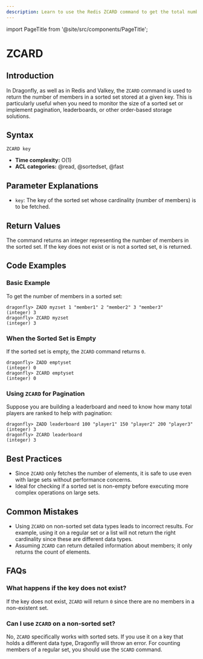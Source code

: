 ```yaml
---
description: Learn to use the Redis ZCARD command to get the total number of elements in a sorted set, plus expert tips beyond the official Redis docs.
---
```


import PageTitle from '@site/src/components/PageTitle';

# ZCARD

<PageTitle title="Redis ZCARD Explained (Better Than Official Docs)" />

## Introduction

In Dragonfly, as well as in Redis and Valkey, the `ZCARD` command is used to return the number of members in a sorted set stored at a given key.
This is particularly useful when you need to monitor the size of a sorted set or implement pagination, leaderboards, or other order-based storage solutions.

## Syntax

```shell
ZCARD key
```

- **Time complexity:** O(1)
- **ACL categories:** @read, @sortedset, @fast

## Parameter Explanations

- `key`: The key of the sorted set whose cardinality (number of members) is to be fetched.

## Return Values

The command returns an integer representing the number of members in the sorted set.
If the key does not exist or is not a sorted set, `0` is returned.

## Code Examples

### Basic Example

To get the number of members in a sorted set:

```shell
dragonfly> ZADD myzset 1 "member1" 2 "member2" 3 "member3"
(integer) 3
dragonfly> ZCARD myzset
(integer) 3
```

### When the Sorted Set is Empty

If the sorted set is empty, the `ZCARD` command returns `0`.

```shell
dragonfly> ZADD emptyset
(integer) 0
dragonfly> ZCARD emptyset
(integer) 0
```

### Using `ZCARD` for Pagination

Suppose you are building a leaderboard and need to know how many total players are ranked to help with pagination:

```shell
dragonfly> ZADD leaderboard 100 "player1" 150 "player2" 200 "player3"
(integer) 3
dragonfly> ZCARD leaderboard
(integer) 3
```

## Best Practices

- Since `ZCARD` only fetches the number of elements, it is safe to use even with large sets without performance concerns.
- Ideal for checking if a sorted set is non-empty before executing more complex operations on large sets.

## Common Mistakes

- Using `ZCARD` on non-sorted set data types leads to incorrect results.
  For example, using it on a regular set or a list will not return the right cardinality since these are different data types.
- Assuming `ZCARD` can return detailed information about members; it only returns the count of elements.

## FAQs

### What happens if the key does not exist?

If the key does not exist, `ZCARD` will return `0` since there are no members in a non-existent set.

### Can I use `ZCARD` on a non-sorted set?

No, `ZCARD` specifically works with sorted sets.
If you use it on a key that holds a different data type, Dragonfly will throw an error.
For counting members of a regular set, you should use the `SCARD` command.
